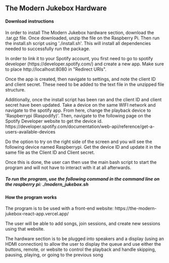 <h2>The Modern Jukebox Hardware</h2>

<h4>Download instructions </h4>
<p>In order to install The Modern Jukebox hardware section, download the .tar.gz file. 
Once downloaded, unzip the file on the Raspberry Pi. Then run the install.sh script using './install.sh'.
This will install all dependencies needed to successfully run the package. </p>

<p> In order to link it to your Spotify account, you first need to go to spotify developer (https://developer.spotify.com/) and create a new app. Make sure to place http://localhost:8080 in "Redirect URIs". </p>
<p> Once the app is created, then navigate to settings, and note the client ID and client secret. These need to be added to the text file in the unzipped file structure. </p>
<p> Additionally, once the install script has been ran and the client ID and client secret have been updated. Take a device on the same WIFI network and navigate to the spotify app. From here, change the playback device to 'Raspberrypi (Raspodify)'. 
    Then, navigate to the following page on the Spotify Developer website to get the device id. https://developer.spotify.com/documentation/web-api/reference/get-a-users-available-devices</p>
    <p>Do the option to try on the right side of the screen and you will see the following device named Raspberrypi. Get the device ID and update it in the same file as the Client ID and Client secret.</p>

<p> Once this is done, the user can then use the main bash script to start the program and will not have to interact with it at all afterwards. </p>
<h5>To run the program, use the following command in the command line on the raspberry pi: ./modern_jukebox.sh</h5>

<h4> How the program works </h4>
<p> The program is to be used with a front-end website: https://the-modern-jukebox-react-app.vercel.app/</p>
<p> The user will be able to add songs, join sessions, and create new sessions using that website.</p>
<p> The hardware section is to be plugged into speakers and a display (using an HDMI connection) to allow the user to display the queue and use either the buttons, remote, or website to control the playback and handle skipping, pausing, playing, or going to the previous song</p>
